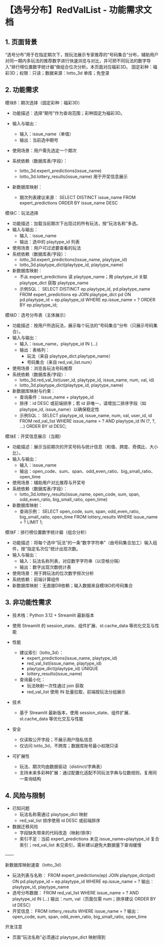 # 【选号分布】RedValList - 功能需求文档

## 1. 页面背景
“选号分布”用于在指定期次下，按玩法展示专家推荐的“号码集合”分布，辅助用户对同一期内多玩法的推荐数字进行快速浏览与对比，并可把不同玩法的数字导入“排行榜位置数字统计器”做组合位次分析。本页面对应福彩3D。
固定彩种：福彩3D；权限：只读；数据来源：lotto_3d 单库；免登录

## 2. 功能需求


模块B：期次选择（固定彩种：福彩3D）
- 功能描述：选择“期号”作为查询范围；彩种固定为福彩3D。
- 输入与输出：
  - 输入：issue_name（单值）
  - 输出：当前选中期号
- 使用场景：用户需先选定一个期次
- 系统依赖（数据库表/字段）：
  - lotto_3d.expert_predictions(issue_name)
  - lotto_3d.lottery_results(issue_name) 用于开奖信息展示
- 新数据库映射：

  - 期次列表建议来源：
    SELECT DISTINCT issue_name FROM expert_predictions ORDER BY issue_name DESC

模块C：玩法选择
- 功能描述：加载当前期次下出现过的所有玩法，按“玩法名称”多选。
- 输入与输出：
  - 输入：issue_name
  - 输出：选中的 playtype_id 列表
- 使用场景：用户可过滤要查看的玩法
- 系统依赖（数据库表/字段）：
  - lotto_3d.expert_predictions(issue_name, playtype_id)
  - lotto_3d.playtype_dict(playtype_id, playtype_name)
- 新数据库映射：
  - 不从 expert_predictions 读 playtype_name；用 playtype_id 关联 playtype_dict 获取 playtype_name
  - 示例SQL：
    SELECT DISTINCT ep.playtype_id, pd.playtype_name
    FROM expert_predictions ep
    JOIN playtype_dict pd ON pd.playtype_id = ep.playtype_id
    WHERE ep.issue_name = ?
    ORDER BY ep.playtype_id;

模块D：选号分布表（主体展示）
- 功能描述：按用户所选玩法，展示每个玩法的“号码集合”分布（只展示号码集合）。
- 输入与输出：
  - 输入：issue_name，playtype_id IN (...)
  - 输出：表格列：
    - 玩法（来自 playtype_dict.playtype_name）
    - 号码集合（来自 red_val_list.num）
- 使用场景：浏览各玩法号码推荐
- 系统依赖（数据库表/字段）：
  - lotto_3d.red_val_list(user_id, playtype_id, issue_name, num, val, id)
  - lotto_3d.playtype_dict(playtype_id, playtype_name)
- 新数据库映射与约束：
  - 查询条件：issue_name + playtype_id
  - 排序：id DESC 或前端排序；若 id 非唯一，请增加二排序字段（如 playtype_id, issue_name）以确保稳定性
  - 示例SQL：
    SELECT playtype_id, issue_name, num, val, user_id, id
    FROM red_val_list
    WHERE issue_name = ?
      AND playtype_id IN (?, ?, ...)
    ORDER BY id DESC;

模块E：开奖信息展示（当期）
- 功能描述：展示当前期次的开奖号码与统计信息（和值、跨度、奇偶比、大小比）。
- 输入与输出：
  - 输入：issue_name
  - 输出：open_code、sum、span、odd_even_ratio、big_small_ratio、open_time
- 使用场景：辅助用户对比推荐与开奖号
- 系统依赖（数据库表/字段）：
  - lotto_3d.lottery_results(issue_name, open_code, sum, span, odd_even_ratio, big_small_ratio, open_time)
- 新数据库映射：
  - 查询示例：
    SELECT open_code, sum, span, odd_even_ratio, big_small_ratio, open_time
    FROM lottery_results
    WHERE issue_name = ?
    LIMIT 1;

模块F：排行榜位置数字统计器（组合分析）
- 功能描述：将每个选中“玩法”的一条“数字字符串”（由号码集合加工）输入组件，按“指定名次位”统计出现次数。
- 输入与输出：
  - 输入：玩法名称列表，对应数字字符串（以空格分隔）
  - 输出：数字出现次数统计表
- 使用场景：用于跨玩法的位次数字频次分析
- 系统依赖：前端计算组件
- 新数据库映射：无直接DB依赖；输入数据来自模块D的号码集合

## 3. 非功能性需求
- 技术栈：Python 3.12 + Streamlit 最新版本
- 使用 Streamlit 的 session_state、组件扩展、st.cache_data 等优化交互与性能

- 性能
  - 建议索引（lotto_3d）：
    - expert_predictions(issue_name, playtype_id)
    - red_val_list(issue_name, playtype_id)
    - playtype_dict(playtype_id) UNIQUE
    - lottery_results(issue_name)
  - 查询最小化：
    - 玩法映射一次性通过 join 获取
    - red_val_list 使用 IN 批量拉取，前端按玩法分组展示
- 技术
  - 基于 Streamlit 最新版本，使用 session_state、组件扩展、st.cache_data 等优化交互与性能
- 安全

  - 仅读取公开字段；不展示用户隐私信息
  - 仅访问 lotto_3d，不跨库；数据库账号最小权限只读
- 可扩展性
  - 玩法、期次均由数据驱动（distinct/字典表）
  - 支持未来多彩种扩展：通过配置化适配不同玩法字典与位数规则，复用同一查询结构

## 4. 风险与限制

- 已知问题
  - 玩法名称需通过 playtype_dict 映射
  - red_val_list 排序使用 id DESC 或前端排序
- 数据迁移风险
  - 字段缺失带来的代码改造（映射/排序）
  - 索引不足：当前 expert_predictions 未见 issue_name+playtype_id 复合索引；red_val_list 未见索引，需补建以避免大数据量下查询缓慢


——

新数据库映射速查（lotto_3d）
- 玩法列表与名称：
  FROM expert_predictions(ep) JOIN playtype_dict(pd) ON pd.playtype_id = ep.playtype_id
  WHERE ep.issue_name = ?
  输出：playtype_id, playtype_name
- 选号分布数据：
  FROM red_val_list
  WHERE issue_name = ? AND playtype_id IN (...)
  输出：num, val（页面仅需 num；排序建议 ORDER BY id DESC）
- 开奖信息：
  FROM lottery_results
  WHERE issue_name = ?
  输出：open_code, sum, span, odd_even_ratio, big_small_ratio, open_time

开发注意


- 页面“玩法名称”必须通过 playtype_dict 映射得到